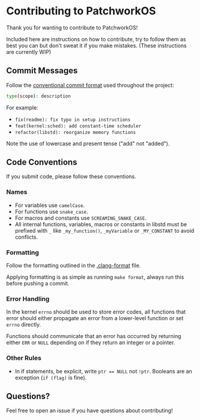 # Contributing to PatchworkOS

Thank you for wanting to contribute to PatchworkOS!

Included here are instructions on how to contribute, try to follow them as best you can but don't sweat it if you make mistakes. (These instructions are currently WIP)

## Commit Messages

Follow the [conventional commit format](https://www.conventionalcommits.org/en/v1.0.0/) used throughout the project:

```bash
type(scope): description
```

For example:
- `fix(readme): fix typo in setup instructions`
- `feat(kernel:sched): add constant-time scheduler`
- `refactor(libstd): reorganize memory functions`

Note the use of lowercase and present tense ("add" not "added").

## Code Conventions

If you submit code, please follow these conventions.

### Names

- For variables use `camelCase`.
- For functions use `snake_case`.
- For macros and constants use `SCREAMING_SNAKE_CASE`.
- All internal functions, variables, macros or constants in libstd must be prefixed with `_` like `_my_function()`, `_myVariable` or `_MY_CONSTANT` to avoid conflicts.

### Formatting

Follow the formatting outlined in the [.clang-format](https://github.com/KaiNorberg/PatchworkOS/blob/main/.clang-format) file.

Applying formatting is as simple as running `make format`, always run this before pushing a commit.

### Error Handling

In the kernel `errno` should be used to store error codes, all functions that error should either propagate an error from a lower-level function or set `errno` directly.

Functions should communicate that an error has occurred by returning either `ERR` or `NULL` depending on if they return an integer or a pointer.

### Other Rules

- In if statements, be explicit, write `ptr == NULL` not `!ptr`. Booleans are an exception (`if (flag)` is fine).

## Questions?

Feel free to open an issue if you have questions about contributing!
